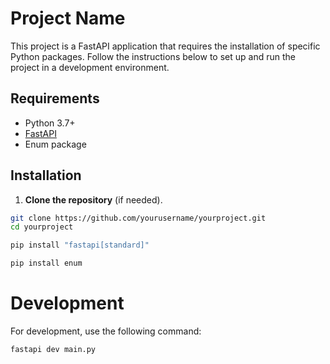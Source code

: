 # Project Name

This project is a FastAPI application that requires the installation of specific Python packages. Follow the instructions below to set up and run the project in a development environment.

## Requirements

- Python 3.7+
- [FastAPI](https://fastapi.tiangolo.com/)
- Enum package

## Installation

1. **Clone the repository** (if needed).

```bash
git clone https://github.com/yourusername/yourproject.git
cd yourproject

pip install "fastapi[standard]"

pip install enum


```
# Development
For development, use the following command:

```bash
fastapi dev main.py

```